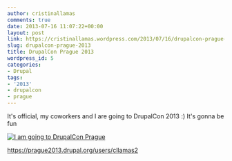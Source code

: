 ```yaml
---
author: cristinallamas
comments: true
date: 2013-07-16 11:07:22+00:00
layout: post
link: https://cristinallamas.wordpress.com/2013/07/16/drupalcon-prague-2013/
slug: drupalcon-prague-2013
title: DrupalCon Prague 2013
wordpress_id: 5
categories:
- Drupal
tags:
- '2013'
- drupalcon
- prague
---
```


It's official, my coworkers and I are going to DrupalCon 2013 :) It's gonna be fun

[![I am going to DrupalCon Prague](https://prague2013.drupal.org/sites/default/files/prague-badge-imgoing.png)](http://prague2013.drupal.org)

https://prague2013.drupal.org/users/cllamas2
